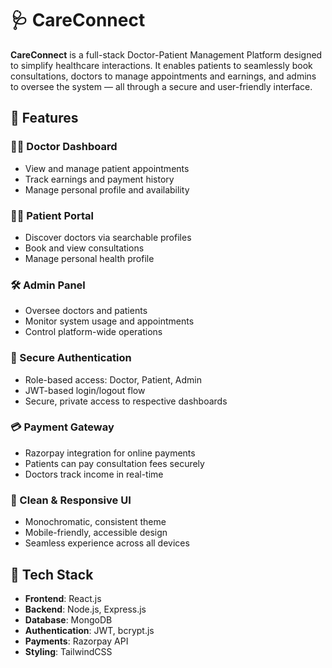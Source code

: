 # 🩺 CareConnect

**CareConnect** is a full-stack Doctor-Patient Management Platform designed to simplify healthcare interactions. It enables patients to seamlessly book consultations, doctors to manage appointments and earnings, and admins to oversee the system — all through a secure and user-friendly interface.

## 🚀 Features

### 👩‍⚕️ Doctor Dashboard
- View and manage patient appointments
- Track earnings and payment history
- Manage personal profile and availability

### 👨‍⚕️ Patient Portal
- Discover doctors via searchable profiles
- Book and view consultations
- Manage personal health profile

### 🛠️ Admin Panel
- Oversee doctors and patients
- Monitor system usage and appointments
- Control platform-wide operations

### 🔐 Secure Authentication
- Role-based access: Doctor, Patient, Admin
- JWT-based login/logout flow
- Secure, private access to respective dashboards

### 💳 Payment Gateway
- Razorpay integration for online payments
- Patients can pay consultation fees securely
- Doctors track income in real-time

### 🎨 Clean & Responsive UI
- Monochromatic, consistent theme
- Mobile-friendly, accessible design
- Seamless experience across all devices

## 🧰 Tech Stack

- **Frontend**: React.js  
- **Backend**: Node.js, Express.js  
- **Database**: MongoDB  
- **Authentication**: JWT, bcrypt.js  
- **Payments**: Razorpay API  
- **Styling**: TailwindCSS 

